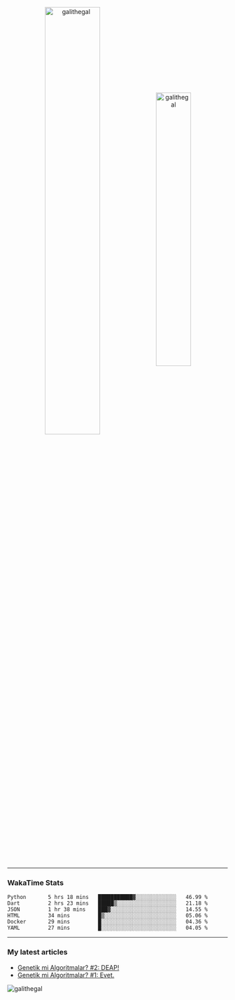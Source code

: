 <p align="center">
  <img align="center" width="50%" height="auto" src="https://github-readme-stats.vercel.app/api?username=galithegal&show_icons=true&count_private=true&theme=jolly&locale=en" alt="galithegal" />
  <img align="center" width="40%" height="auto" src="https://github-readme-stats.vercel.app/api/top-langs?username=galithegal&exclude_repo=NNCars&show_icons=true&theme=jolly&locale=en&layout=compact" alt="galithegal" />
</p>

<hr class="dashed" />
<p align="center">

<h3 align="left">WakaTime Stats</h3>
<!--START_SECTION:waka-->

```text
Python       5 hrs 18 mins   ███████████▓░░░░░░░░░░░░░   46.99 %
Dart         2 hrs 23 mins   █████▒░░░░░░░░░░░░░░░░░░░   21.18 %
JSON         1 hr 38 mins    ███▓░░░░░░░░░░░░░░░░░░░░░   14.55 %
HTML         34 mins         █▒░░░░░░░░░░░░░░░░░░░░░░░   05.06 %
Docker       29 mins         █░░░░░░░░░░░░░░░░░░░░░░░░   04.36 %
YAML         27 mins         █░░░░░░░░░░░░░░░░░░░░░░░░   04.05 %
```

<!--END_SECTION:waka-->

</p>
<hr class="dashed" />

<h3 align="left">My latest articles</h3>

<!-- BLOG-POST-LIST:START -->
- [Genetik mi Algoritmalar?  #2: DEAP!](https://medium.com/rsparametrelerbutunu/genetik-mi-algoritmalar-2-deap-faaaaab756f7?source=rss-873ea545dd09------2)
- [Genetik mi Algoritmalar?  #1: Evet.](https://medium.com/rsparametrelerbutunu/genetik-mi-algoritmalar-1-evet-9fded872060b?source=rss-873ea545dd09------2)
<!-- BLOG-POST-LIST:END -->

<!-- View counter -->
<p align="left"> <img src="https://komarev.com/ghpvc/?username=galithegal&label=Views&color=010002&style=flat-square" alt="galithegal" /> </p>
